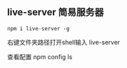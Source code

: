 ## live-server 简易服务器
```
npm i live-server -g
```
右键文件夹路径打开shell输入    live-server

查看配置 npm config ls